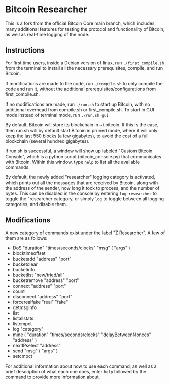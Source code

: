Bitcoin Researcher
=====================================
This is a fork from the official Bitcoin Core main branch, which includes many additional features for testing the protocol and functionality of Bitcoin, as well as real-time logging of the node.

Instructions
----------------
For first time users, inside a Debian version of linux, run `./first_compile.sh` from the terminal to install all the necessary prerequisites, compile, and run Bitcoin.

If modifications are made to the code, run `./compile.sh` to only compile the code and run it, without the additional prerequisites/configurations from first_compile.sh.

If no modifications are made, run `./run.sh` to start up Bitcoin, with no additional overhead from compile.sh or first_compile.sh. To start in GUI mode instead of terminal mode, run `./run.sh gui`

By default, Bitcoin will store its blockchain in ~/.bitcoin. If this is the case, then run.sh will by default start Bitcoin in pruned mode, where it will only keep the last 550 blocks (a few gigabytes), to avoid the cost of a full blockchain (several hundred gigabytes).

If run.sh is successful, a window will show up labeled "Custom Bitcoin Console", which is a python script (bitcoin_console.py) that communicates with Bitcoin. Within this window, type `help` to list all the available commands.

By default, the newly added "researcher" logging category is activated, which prints out all the messages that are received by Bitcoin, along with the address of the sender, how long it took to process, and the number of bytes. This can be disabled in the console by entering `log researcher` to toggle the "researcher category, or simply `log` to toggle between all logging categories, and disable them.

Modifications
----------------

A new category of commands exist under the label "Z Researcher". A few of them are as follows:
* DoS "duration" "times/seconds/clocks" "msg" ( "args" )
* blocktimeoffset
* bucketadd "address" "port"
* bucketclear
* bucketinfo
* bucketlist "new/tried/all"
* bucketremove "address" "port"
* connect "address" "port"
* count
* disconnect "address" "port"
* forcerealfake "real" "fake"
* getmsginfo
* list
* listallstats
* listcmpct
* log "category"
* mine ( "duration" "times/seconds/clocks" "delayBetweenNonces" "address" )
* nextIPselect "address"
* send "msg" ( "args" )
* setcmpct

For additional information about how to use each command, as well as a brief description of what each one does, enter `help` followed by the command to provide more information about.
